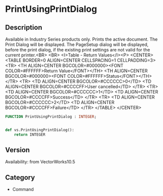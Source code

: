 # PrintUsingPrintDialog

## Description
Available in Industry Series products only. Prints the active document.  The Print Dialog will be displayed.  The PageSetup dialog will be displayed, before the print dialog, if the existing print settings are not valid for the current printer.&lt;BR&gt;
&lt;BR&gt;
&lt;I&gt;Table - Return Values&lt;/I&gt;&lt;P&gt;
&lt;CENTER&gt;
&lt;TABLE BORDER=0 ALIGN=CENTER CELLSPACING=1 CELLPADDING=3&gt;
  &lt;TR&gt; 
	&lt;TH ALIGN=CENTER BGCOLOR=#000000&gt;&lt;FONT COLOR=#FFFFFF&gt;Return Value&lt;/FONT&gt;&lt;/TH&gt;
	&lt;TH ALIGN=CENTER BGCOLOR=#000000&gt;&lt;FONT COLOR=#FFFFFF&gt;Status&lt;/FONT&gt;&lt;/TH&gt;
  &lt;/TR&gt;
  &lt;TR&gt; 
	&lt;TD ALIGN=CENTER BGCOLOR=#CCCCCC&gt;0&lt;/TD&gt;
	&lt;TD ALIGN=CENTER BGCOLOR=#CCCCFF&gt;User cancelled&lt;/TD&gt;
  &lt;/TR&gt;
  &lt;TR&gt; 
	&lt;TD ALIGN=CENTER BGCOLOR=#CCCCCC&gt;1&lt;/TD&gt;
	&lt;TD ALIGN=CENTER BGCOLOR=#CCCCFF&gt;Success&lt;/TD&gt;
  &lt;/TR&gt;
  &lt;TR&gt; 
	&lt;TD ALIGN=CENTER BGCOLOR=#CCCCCC&gt;2&lt;/TD&gt;
	&lt;TD ALIGN=CENTER BGCOLOR=#CCCCFF&gt;Failure&lt;/TD&gt;
  &lt;/TR&gt;
&lt;/TABLE&gt;
&lt;/CENTER&gt;

```pascal
FUNCTION PrintUsingPrintDialog : INTEGER;
```

```python

def vs.PrintUsingPrintDialog():
    return INTEGER
```

## Version
Availability: from VectorWorks10.5
## Category
* Command

